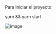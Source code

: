 Para Iniciar el proyecto 

yarn && yarn start

![image](https://user-images.githubusercontent.com/57640898/132740588-0c57cded-2612-4f35-be08-c29449772d74.png)
 
